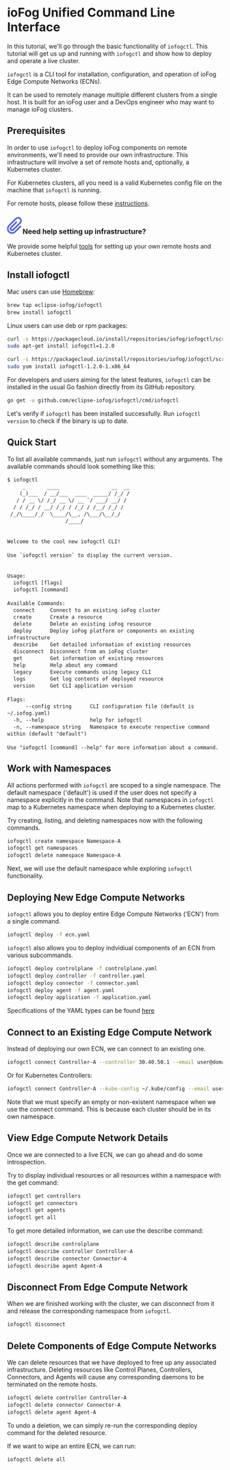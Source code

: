 # ioFog Unified Command Line Interface

In this tutorial, we'll go through the basic functionality of `iofogctl`. This tutorial will get us up and running with `iofogctl` and show how to deploy and operate a live cluster.

`iofogctl` is a CLI tool for installation, configuration, and operation of ioFog Edge Compute Networks (ECNs).

It can be used to remotely manage multiple different clusters from a single host. It is built for an ioFog user and a DevOps engineer who may want to manage ioFog clusters.

## Prerequisites

In order to use `iofogctl` to deploy ioFog components on remote environments, we'll need to provide our own infrastructure. This infrastructure will involve a set of remote hosts and, optionally, a Kubernetes cluster.

For Kubernetes clusters, all you need is a valid Kubernetes config file on the machine that `iofogctl` is running.

For remote hosts, please follow these [instructions](../../remote-deployment/prepare-your-remote-hosts.html).

<aside class="notifications note">
  <h3><img src="/images/icos/ico-note.svg" alt="">Need help setting up infrastructure?</h3>
  <p>We provide some helpful <a href=../platform-tools.html>tools</a> for setting up your own remote hosts and Kubernetes cluster.</p>
</aside>

## Install iofogctl

Mac users can use [Homebrew](https://brew.sh/):

```bash
brew tap eclipse-iofog/iofogctl
brew install iofogctl
```

Linux users can use deb or rpm packages:

```bash
curl -s https://packagecloud.io/install/repositories/iofog/iofogctl/script.deb.sh | sudo bash
sudo apt-get install iofogctl=1.2.0
```

```bash
curl -s https://packagecloud.io/install/repositories/iofog/iofogctl/script.rpm.sh | sudo bash
sudo yum install iofogctl-1.2.0-1.x86_64
```

For developers and users aiming for the latest features, `iofogctl` can be installed in the usual Go fashion directly from its GitHub repository.

```bash
go get -u github.com/eclipse-iofog/iofogctl/cmd/iofogctl
```

Let's verify if `iofogctl` has been installed successfully. Run `iofogctl version` to check if the binary is up to date.

## Quick Start

To list all available commands, just run `iofogctl` without any arguments. The available commands should look something like this:

```console
$ iofogctl
     _       ____                 __  __
    (_)___  / __/___  ____  _____/ /_/ /
   / / __ \/ /_/ __ \/ __ `/ ___/ __/ /
  / / /_/ / __/ /_/ / /_/ / /__/ /_/ /
 /_/\____/_/  \____/\__, /\___/\__/_/
                   /____/


Welcome to the cool new iofogctl CLI!

Use `iofogctl version` to display the current version.


Usage:
  iofogctl [flags]
  iofogctl [command]

Available Commands:
  connect     Connect to an existing ioFog cluster
  create      Create a resource
  delete      Delete an existing ioFog resource
  deploy      Deploy ioFog platform or components on existing infrastructure
  describe    Get detailed information of existing resources
  disconnect  Disconnect from an ioFog cluster
  get         Get information of existing resources
  help        Help about any command
  legacy      Execute commands using legacy CLI
  logs        Get log contents of deployed resource
  version     Get CLI application version

Flags:
      --config string      CLI configuration file (default is ~/.iofog.yaml)
  -h, --help               help for iofogctl
  -n, --namespace string   Namespace to execute respective command within (default "default")

Use "iofogctl [command] --help" for more information about a command.

```

## Work with Namespaces

All actions performed with `iofogctl` are scoped to a single namespace. The default namespace ('default') is used if the user does not specify a namespace explicitly in the command. Note that namespaces in `iofogctl` map to a Kubernetes namespace when deploying to a Kubernetes cluster.

Try creating, listing, and deleting namespaces now with the following commands.

```bash
iofogctl create namespace Namespace-A
iofogctl get namespaces
iofogctl delete namespace Namespace-A
```

Next, we will use the default namespace while exploring `iofogctl` functionality.

## Deploying New Edge Compute Networks

`iofogctl` allows you to deploy entire Edge Compute Networks ('ECN') from a single command.

```bash
iofogctl deploy -f ecn.yaml
```

`iofogctl` also allows you to deploy indvidiual components of an ECN from various subcommands.

```bash
iofogctl deploy controlplane -f controlplane.yaml
iofogctl deploy controller -f controller.yaml
iofogctl deploy connector -f connector.yaml
iofogctl deploy agent -f agent.yaml
iofogctl deploy application -f application.yaml
```

Specifications of the YAML types can be found [here](../iofogctl/yaml-spec.html)

## Connect to an Existing Edge Compute Network

Instead of deploying our own ECN, we can connect to an existing one.

```bash
iofogctl connect Controller-A --controller 30.40.50.1 --email user@domain.com --pass h9g84q
```

Or for Kubernetes Controllers:

```bash
iofogctl connect Controller-A --kube-config ~/.kube/config --email user@domain.com --pass h9g84q
```

Note that we must specify an empty or non-existent namespace when we use the connect command. This is because each cluster should be in its own namespace.

## View Edge Compute Network Details

Once we are connected to a live ECN, we can go ahead and do some introspection.

Try to display individual resources or all resources within a namespace with the get command:

```bash
iofogctl get controllers
iofogctl get connectors
iofogctl get agents
iofogctl get all
```

To get more detailed information, we can use the describe command:

```bash
iofogctl describe controlplane
iofogctl describe controller Controller-A
iofogctl describe connector Connector-A
iofogctl describe agent Agent-A
```

## Disconnect From Edge Compute Network

When we are finished working with the cluster, we can disconnect from it and release the corresponding namespace from `iofogctl`.

```bash
iofogctl disconnect
```

## Delete Components of Edge Compute Networks

We can delete resources that we have deployed to free up any associated infrastructure. Deleting resources like Control Planes, Controllers, Connectors, and Agents will cause any corresponding daemons to be terminated on the remote hosts.

```bash
iofogctl delete controller Controller-A
iofogctl delete connector Connector-A
iofogctl delete agent Agent-A
```

To undo a deletion, we can simply re-run the corresponding deploy command for the deleted resource.

If we want to wipe an entire ECN, we can run:

```bash
iofogctl delete all
```